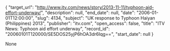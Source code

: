 {
  "target_url": "http://www.itv.com/news/story/2013-11-11/typhoon-aid-effort-underway/", 
  "description": null, 
  "end_date": null, 
  "date": "2006-01-01T12:00:00", 
  "slug": 4134, 
  "subject": "UK response to Typhoon Haiyan (Philippines) 2013", 
  "publisher": "itv.com", 
  "open_access": false, 
  "title": "ITV News: Typhoon aid effort underway", 
  "record_id": "20060101T120000/SE5DOS25yjP6hOA3dr6Iqg==", 
  "start_date": null
}

None